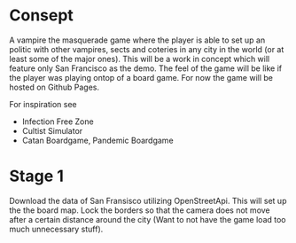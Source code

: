# Consept

A vampire the masquerade game where the player is able to set up an politic with other vampires, sects and coteries in any city in the world (or at least some of the major ones). This will be a work in concept which will feature only San Francisco as the demo. The feel of the game will be like if the player was playing ontop of a board game. For now the game will be hosted on Github Pages.

For inspiration see
- Infection Free Zone
- Cultist Simulator
- Catan Boardgame, Pandemic Boardgame

# Stage 1
Download the data of San Fransisco utilizing OpenStreetApi. This will set up the the board map. Lock the borders so that the camera does not move after a certain distance around the city (Want to not have the game load too much unnecessary stuff). 